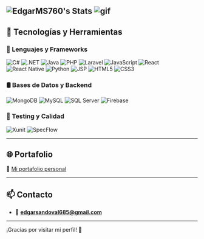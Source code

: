 
![EdgarMS760's Stats](https://github-readme-stats.vercel.app/api?username=EdgarMS760&theme=monokai&show_icons=true&hide_border=false&count_private=true)
![gif](https://i.gifer.com/EbDl.gif)
---


## 🚀 Tecnologías y Herramientas

### 🧠 Lenguajes y Frameworks

![C#](https://img.shields.io/badge/C%23-239120?style=for-the-badge&logo=c-sharp&logoColor=white)
![.NET](https://img.shields.io/badge/.NET-512BD4?style=for-the-badge&logo=dotnet&logoColor=white)
![Java](https://img.shields.io/badge/Java-ED8B00?style=for-the-badge&logo=java&logoColor=white)
![PHP](https://img.shields.io/badge/PHP-777BB4?style=for-the-badge&logo=php&logoColor=white)
![Laravel](https://img.shields.io/badge/Laravel-FF2D20?style=for-the-badge&logo=laravel&logoColor=white)
![JavaScript](https://img.shields.io/badge/JavaScript-F7DF1E?style=for-the-badge&logo=javascript&logoColor=black)
![React](https://img.shields.io/badge/React-61DAFB?style=for-the-badge&logo=react&logoColor=black)
![React Native](https://img.shields.io/badge/React%20Native-61DAFB?style=for-the-badge&logo=react&logoColor=black)
![Python](https://img.shields.io/badge/Python-3776AB?style=for-the-badge&logo=python&logoColor=white)
![JSP](https://img.shields.io/badge/JSP-007396?style=for-the-badge&logo=java&logoColor=white)
![HTML5](https://img.shields.io/badge/HTML5-E34F26?style=for-the-badge&logo=html5&logoColor=white)
![CSS3](https://img.shields.io/badge/CSS3-1572B6?style=for-the-badge&logo=css3&logoColor=white)

### 🛢️ Bases de Datos y Backend

![MongoDB](https://img.shields.io/badge/MongoDB-47A248?style=for-the-badge&logo=mongodb&logoColor=white)
![MySQL](https://img.shields.io/badge/MySQL-005C84?style=for-the-badge&logo=mysql&logoColor=white)
![SQL Server](https://img.shields.io/badge/SQL%20Server-CC2927?style=for-the-badge&logo=microsoftsqlserver&logoColor=white)
![Firebase](https://img.shields.io/badge/Firebase-FFCA28?style=for-the-badge&logo=firebase&logoColor=black)

### 🧪 Testing y Calidad

![Xunit](https://img.shields.io/badge/Xunit-2C8EBB?style=for-the-badge) <!-- No logo oficial disponible -->
![SpecFlow](https://img.shields.io/badge/SpecFlow-FF4081?style=for-the-badge) <!-- No logo oficial disponible -->


---

## 🌐 Portafolio

📎 [Mi portafolio personal](https://edgarsandovalportafolio.netlify.app/)

---

## 📫 Contacto

- 📧 **edgarsandoval685@gmail.com**

---

¡Gracias por visitar mi perfil! 🚀
